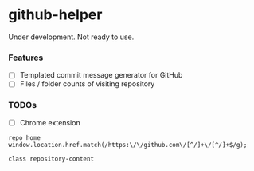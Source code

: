 github-helper
=============
Under development. Not ready to use.

### Features
- [ ] Templated commit message generator for GitHub
- [ ] Files / folder counts of visiting repository

### TODOs
- [ ] Chrome extension

```
repo home 
window.location.href.match(/https:\/\/github.com\/[^/]+\/[^/]+$/g);

class repository-content 
```
